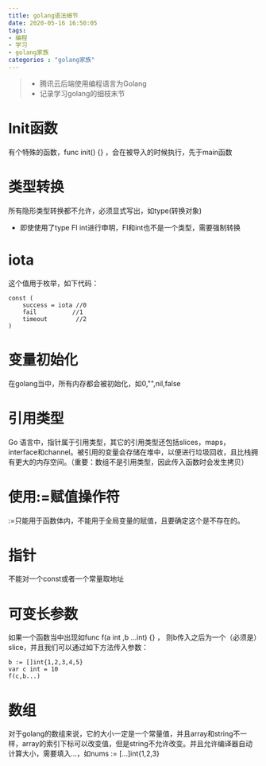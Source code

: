 ```yaml
---
title: golang语法细节
date: 2020-05-16 16:50:05
tags:
- 编程
- 学习
- golang家族
categories : "golang家族"
---
```


> - 腾讯云后端使用编程语言为Golang
> - 记录学习golang的细枝末节

<!--more-->

# Init函数
有个特殊的函数，func init() {} ，会在被导入的时候执行，先于main函数

# 类型转换
所有隐形类型转换都不允许，必须显式写出，如type(转换对象)

- 即使使用了type FI int进行申明，FI和int也不是一个类型，需要强制转换

# iota
这个值用于枚举，如下代码：
```golang
const (
	success = iota //0
    fail          //1
    timeout        //2
)
```

# 变量初始化
在golang当中，所有内存都会被初始化，如0,"",nil,false

# 引用类型
Go 语言中，指针属于引用类型，其它的引用类型还包括slices，maps，interface和channel。被引用的变量会存储在堆中，以便进行垃圾回收，且比栈拥有更大的内存空间。（重要：数组不是引用类型，因此传入函数时会发生拷贝）

# 使用:=赋值操作符
:=只能用于函数体内，不能用于全局变量的赋值，且要确定这个是不存在的。

# 指针
不能对一个const或者一个常量取地址

# 可变长参数
如果一个函数当中出现如func f(a int ,b ...int) {} ， 则b传入之后为一个（必须是）slice，并且我们可以通过如下方法传入参数：
```golang
b := []int{1,2,3,4,5}
var c int = 10
f(c,b...)
```

# 数组
对于golang的数组来说，它的大小一定是一个常量值，并且array和string不一样，array的索引下标可以改变值，但是string不允许改变。并且允许编译器自动计算大小，需要填入...，如nums := [...]int{1,2,3}